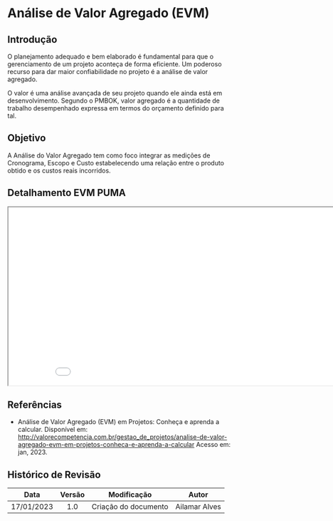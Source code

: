 # Análise de Valor Agregado (EVM)

## Introdução

O planejamento adequado e bem elaborado é fundamental para que o gerenciamento de um projeto aconteça de forma eficiente. Um poderoso recurso para dar maior confiabilidade no projeto é a análise de valor agregado.

O valor é uma análise avançada de seu projeto quando ele ainda está em desenvolvimento. Segundo o PMBOK, valor agregado é a quantidade de trabalho desempenhado expressa em termos do orçamento definido para tal.

## Objetivo

A Análise do Valor Agregado tem como foco integrar as medições de Cronograma, Escopo e Custo estabelecendo uma relação entre o produto obtido e os custos reais incorridos.

## Detalhamento EVM PUMA

<iframe src="..." height="400px" width="900px" ></iframe>

## Referências

- Análise de Valor Agregado (EVM) em Projetos: Conheça e aprenda a calcular. Disponível em: <http://valorecompetencia.com.br/gestao_de_projetos/analise-de-valor-agregado-evm-em-projetos-conheca-e-aprenda-a-calcular> Acesso em: jan, 2023.


## Histórico de Revisão
| Data | Versão | Modificação | Autor |
| :--: | :----: | :---------: | :---: |
| 17/01/2023 | 1.0 | Criação do documento | Ailamar Alves |

